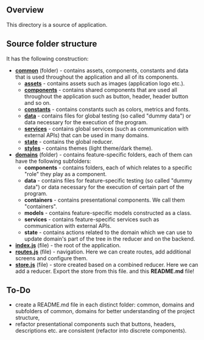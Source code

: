 ## Overview

This directory is a source of application.

## Source folder structure

It has the following construction:
- **[common](/src/common)** (folder) - contains assets, components, constants and data that is used throughout the application and all of its components.
    - **[assets](/src/common/assets)** - contains assets such as images (application logo etc.).
    - **[components](/src/common/components)** - contains shared components that are used all throughout the application such as button, header, header button and so on.
    - **[constants](/src/common/constants)** - contains constants such as colors, metrics and fonts.
    - **[data](/src/common/data)** - contains files for global testing (so called "dummy data") or data necessary for the execution of the program.
    - **[services](/src/common/services)** - contains global services (such as communication with external APIs) that can be used in many domains.
    - **[state](/src/common/state)** - contains the global reducer.
    - **[styles](/src/common/styles)** - contains themes (light theme/dark theme).
- **[domains](/src/domains)** (folder) - contains feature-specific folders, each of them can have the following subfolders:
    - **components** - contains folders, each of which relates to a specific "role" they play as a component.
    - **data** - contains files for feature-specific testing (so called "dummy data") or data necessary for the execution of certain part of the program.
    - **containers** - contains presentational components. We call them "containers".
    - **models** - contains feature-specific models constructed as a class.
    - **services** - contains feature-specific services such as communication with external APIs.
    - **state** - contains actions related to the domain which we can use to update domain's part of the tree in the reducer and on the backend.
- **[index.js](/src/index.js)** (file) - the root of the application.
- **[routes.js](/src/routes.js)** (file) - navigation. Here we can create routes, add additional screens and configure them.
- **[store.js](/src/store.js)** (file) - store created based on a combined reducer. Here we can add a reducer. Export the store from this file.
and this **README.md** file!

## To-Do

- create a README.md file in each distinct folder: common, domains and subfolders of common, domains for better understanding of the project structure,
- refactor presentational components such that buttons, headers, descriptions etc. are consistent (refactor into discrete components).
